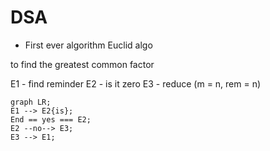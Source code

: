 # DSA

- First ever algorithm Euclid algo

to find the greatest common factor

E1 - find reminder
E2 - is it zero 
E3 - reduce (m = n, rem = n)

```mermaid
graph LR;
E1 --> E2{is};
End == yes === E2;
E2 --no--> E3;
E3 --> E1;


```